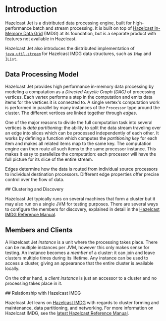 # Introduction

Hazelcast Jet is a distributed data processing engine, built for
high-performance batch and stream processing. It is built on top of
[Hazelcast In-Memory Data Grid](http://www.hazelcast.org) (IMDG) at
its foundation, but is a separate product with features not available
in Hazelcast.

Hazelcast Jet also introduces the distributed implementation of [`java.util.stream`](https://docs.oracle.com/javase/8/docs/api/java/util/stream/package-summary.html) for Hazelcast IMDG data structures, such as `IMap` and `IList`.

## Data Processing Model

Hazelcast Jet provides high performance in-memory data processing by modeling
a computation as a _Directed Acyclic Graph (DAG)_ of processing vertices.
Each _vertex_ performs a step in the computation and emits data items
for the vertices it is connected to. A single vertex's
computation work is performed in parallel by many instances of
the `Processor` type around the cluster. The different vertices are
linked together through _edges_.

One of the major reasons to divide the full computation task into
several vertices is _data partitioning_: the ability to split the data
stream traveling over an edge into slices which can be processed
independently of each other. It works by defining a function which
computes the _partitioning key_ for each item and makes all related
items map to the same key. The computation engine can then route all
such items to the same processor instance. This makes it easy to
parallelize the computation: each processor will have the full picture
for its slice of the entire stream.

Edges determine how the data is routed from individual source
processors to individual destination processors. Different edge properties
offer precise control over the flow of data.

## Clustering and Discovery

Hazelcast Jet typically runs on several machines that form a cluster but
it may also run on a single JVM for testing purposes.
There are several ways to configure the members for discovery, explained
in detail in the [Hazelcast IMDG Reference
Manual](http://docs.hazelcast.org/docs/latest/manual/html-single/index.html#setting-up-clusters).

## Members and Clients

A Hazelcast Jet _instance_ is a unit where the processing takes place. There can
be multiple instances per JVM, however this only makes sense for
testing. An instance becomes a _member_ of a cluster: it can join
and leave clusters multiple times during its lifetime. Any instance
can be used to access a cluster, giving an appearance that the entire
cluster is available locally.

On the other hand, a _client instance_ is just an accessor to a cluster
and no processing takes place in it.

## Relationship with Hazelcast IMDG

Hazelcast Jet leans on [Hazelcast IMDG](http://www.hazelcast.org) with regards to cluster
forming and maintenance, data partitioning, and networking.
For more information on Hazelcast IMDG, see the [latest Hazelcast Reference
Manual](http://docs.hazelcast.org/docs/latest/manual/html-single/index.html).
